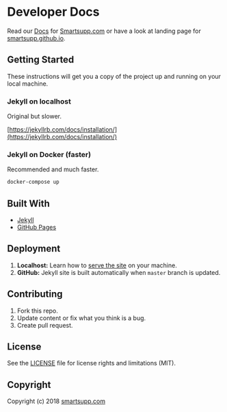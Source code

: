 # Developer Docs

Read our [Docs](https://smartsupp.github.io/docs/) for [Smartsupp.com](https://www.smartsupp.com/) or have a look at landing page for [smartsupp.github.io](https://smartsupp.github.io/).

## Getting Started

These instructions will get you a copy of the project up and running on your local machine.

### Jekyll on localhost

Original but slower.

[https://jekyllrb.com/docs/installation/](https://jekyllrb.com/docs/installation/)

### Jekyll on Docker (faster)

Recommended and much faster.

```sh
docker-compose up
```

## Built With

* [Jekyll](https://jekyllrb.com/)
* [GitHub Pages](https://pages.github.com/)

## Deployment

1. **Localhost:** Learn how to [serve the site](https://jekyllrb.com/tutorials/using-jekyll-with-bundler/#serve-the-site) on your machine.
2. **GitHub:** Jekyll site is built automatically when `master` branch is updated.

## Contributing

1. Fork this repo.
2. Update content or fix what you think is a bug.
3. Create pull request.

## License

See the [LICENSE](LICENSE.md) file for license rights and limitations (MIT).

## Copyright

Copyright (c) 2018 [smartsupp.com](https://www.smartsupp.com/)
